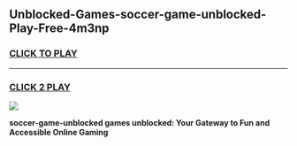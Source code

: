 
## Unblocked-Games-soccer-game-unblocked-Play-Free-4m3np
<h3>
<a href="https://premium76.site?title=soccer-game-unblocked&ref=20M">CLICK TO PLAY</a></h3>
<hr>

<h3>
<a href="https://premium76.site?title=soccer-game-unblocked&ref=20M">CLICK 2 PLAY</a>
  
</h3>

<a href="https://premium76.site?title=soccer-game-unblocked&ref=19M"><img src="https://clearcache.store/games.png"></a>


**soccer-game-unblocked games unblocked: Your Gateway to Fun and Accessible Online Gaming**

